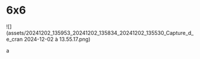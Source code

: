 # 6x6

![](assets/20241202_135953_20241202_135834_20241202_135530_Capture_d_e_cran 2024-12-02 à 13.55.17.png)

a
